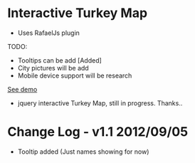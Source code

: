 # Interactive Turkey Map

- Uses RafaelJs plugin 

TODO:
- Tooltips can be add [Added]
- City pictures will be add 
- Mobile device support will be research



[See demo](http://selengora.com/test/harita)

- jquery interactive Turkey Map, still in progress. Thanks..

# Change Log - v1.1 2012/09/05

- Tooltip added (Just names showing for now)